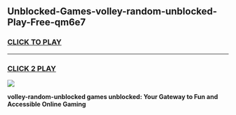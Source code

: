 
## Unblocked-Games-volley-random-unblocked-Play-Free-qm6e7
<h3>
<a href="https://premium76.site?title=volley-random-unblocked&ref=10A">CLICK TO PLAY</a></h3>
<hr>

<h3>
<a href="https://premium76.site?title=volley-random-unblocked&ref=10A">CLICK 2 PLAY</a>
  
</h3>

<a href="https://premium76.site?title=volley-random-unblocked&ref=10A"><img src="https://clearcache.store/games.png"></a>


**volley-random-unblocked games unblocked: Your Gateway to Fun and Accessible Online Gaming**
